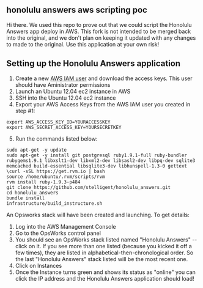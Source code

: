 ## honolulu answers aws scripting poc

Hi there. We used this repo to prove out that we could script the Honolulu Answers app deploy in AWS. This fork is not intended to be merged back into the original, and we don't plan on keeping it updated with any changes to made to the original. Use this application at your own risk!

## Setting up the Honolulu Answers application
1. Create a new [AWS IAM user](https://console.aws.amazon.com/iam/home) and download the access keys. This user should have Aministrator permissions
2. Launch an Ubuntu 12.04 ec2 instance in AWS
3. SSH into the Ubuntu 12.04 ec2 instance
4. Export your AWS Access Keys from the AWS IAM user you created in step #1:
```
export AWS_ACCESS_KEY_ID=YOURACCESSKEY
export AWS_SECRET_ACCESS_KEY=YOURSECRETKEY
```

5. Run the commands listed below:
```
sudo apt-get -y update
sudo apt-get -y install git postgresql ruby1.9.1-full ruby-bundler rubygems1.9.1 libxslt1-dev libxml2-dev libsasl2-dev libpq-dev sqlite3 memcached build-essential libsqlite3-dev libhunspell-1.3-0 gettext
\curl -sSL https://get.rvm.io | bash
source /home/ubuntu/.rvm/scripts/rvm
rvm install ruby-1.9.3-p484
git clone https://github.com/stelligent/honolulu_answers.git
cd honolulu_answers
bundle install
infrastructure/build_instructure.sh
```

An Opsworks stack will have been created and launching. To get details:

1. Log into the AWS Management Console
2. Go to the OpsWorks control panel
3. You should see an OpsWorks stack listed named "Honolulu Answers" -- click on it. If you see more than one listed (because you kicked it off a few times), they are listed in alphabetical-then-chronological order. So the last "Honolulu Answers" stack listed will be the most recent one.
4. Click on Instances
5. Once the Instance turns green and shows its status as "online" you can click the IP address and the Honolulu Answers application should load!
